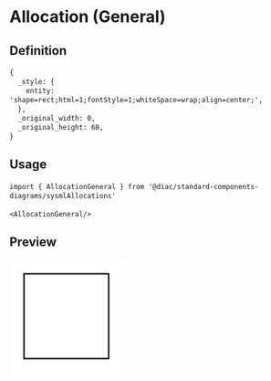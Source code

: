 # Allocation (General)

## Definition

```
{
  _style: { 
    entity: 'shape=rect;html=1;fontStyle=1;whiteSpace=wrap;align=center;',
  },
  _original_width: 0,
  _original_height: 60,
}
```

## Usage

```
import { AllocationGeneral } from '@diac/standard-components-diagrams/sysmlAllocations'

<AllocationGeneral/>
```

## Preview

<img src="./allocation-general.png" width="200"/>
